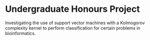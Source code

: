 Undergraduate Honours Project
===========================

Investigating the use of support vector machines with a Kolmogorov complexity kernel to perform classification for certain problems in bioinformatics.
